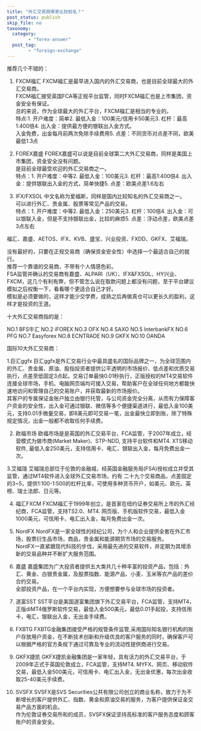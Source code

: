 ```yaml
---
title: "外汇交易商哪家比较知名？"
post_status: publish
skip_file: no
taxonomy:
  category:
        - "forex-answer"
  post_tag:
        - "foreign-exchange"
---
```


推荐几个不错的：

1. FXCM福汇 FXCM福汇是最早进入国内的外汇交易商，也是目前全球最大的外汇交易商。  
    FXCM福汇接受英国FCA等正规平台监管，同时FXCM福汇也是上市集团，资金安全有保证。  
    总的来说，作为全球最大的外汇平台，FXCM福汇是相当的专业的。  
    特点:1. 开户难度：简单2. 最低入金：100美元/信用卡50美元3. 杠杆：最高1:400倍4. 出入金：提供最方便的银联出入金方式。  
    入金免费，出金每月前两次免除手续费用5. 点差：不同货币对点差不同，欧美最低1.3点
    
2. FOREX嘉盛 FOREX嘉盛可以说是目前全球第二大外汇交易商，同样是美国上市集团，资金安全没有问题。  
    是目前全球最受欢迎的外汇交易商之一。  
    特点：1. 开户难度：中等2. 最低入金：100美元3. 杠杆：最高1:400倍4. 出入金：提供银联出入金的方式，简单快捷5. 点差：欧美点差1.6左右
    
3. IFX/FXSOL 中文名称为爱福斯，同样是国内比较知名的外汇交易商之一。  
    可以进行外汇、贵金属、股票等常见产品的交易。  
    特点：1. 开户难度：中等2. 最低入金：250美元3. 杠杆：100倍4. 出入金：可以银联入金，但是不支持银联出金，比较的麻烦5. 点差：浮动点差，欧美点差3点左右
    

福汇、嘉盛、AETOS、IFX、KVB、盛宝、兴业投资、FXDD、GKFX、艾福瑞。

没有最好的，只要在正规交易商（确保资金安全性）中选择一个最适合自己的就行。  
推荐一个靠谱的交易商，不带有个人情感色彩。  
FSA监管并确认的交易商有嘉盛、ALPARI（UK）、IFX&FXSOL、HY兴业、FXCM，这几个有利有弊，但不管怎么说在取款问题上都没有问题，至于平台建议模拟之后权衡一下，看看哪个更适合自己才好。  
模拟是必须要做的，这样才能少交学费，成熟之后再做真仓可以更长久的盈利，这样才是投资的王道。

十大外汇交易商指的是：

NO.1 BFS牛汇 NO.2 iFOREX NO.3 OFX NO.4 SAXO NO.5 InterbankFX NO.6 PFG NO.7 Easyforex NO.8 ECNTRADE NO.9 GKFX NO.10 OANDA

国际10大外汇交易商：

1.巨汇ggfx 巨汇ggfx是外汇交易行业中最具盛名的国际品牌之一，为全球范围内的外汇、贵金属、原油、股指投资者提供公平透明的市场报价、低点差和优质交易执行，点差至低固定3点起，交易订单最快0.01秒执行，正版授权的MT4交易软件连接全球市场，手机、电脑网页端均可接入交易，帮助客户在全球任何地方都能快速地访问和管理自己的交易账户，并获取最新的市场报价。  
其客户的专属保证金账户独立由银行托管，与公司资金完全分离，从而有力保障客户资金的安全性，出入金可通过银联、微信等多个便捷渠道进行，最低入金100美元，支持0.01手微量交易，即8美元即可交易一笔，出金最快立即到账，除了特殊规定情况，出金一般都不收取任何手续费。

2. 欧福市场 欧福市场是是英国的外汇交易平台，FCA监管，于2007年成立，经营模式为做市商(Market Maker)、STP-NDD, 支持平台软件和MT4. XTS移动软件, 最低入金250美元，支持信用卡、电汇、银联出入金，每月免费出金一次。

3.艾福瑞 艾福瑞总部位于伦敦的金融城，经英国金融服务局(FSA)授权成立并受其监管，通过MT4软件进入全球外汇交易市场，约有 二十九个交易商品，点差固定的3~5，提供1:100-1:500的杠杆比率，可使用多种货币开户，如美元、欧元、英榜、瑞士法郎、日元等。

4. 福汇FXCM FXCM福汇于1999年创立，是首家在纽约证券交易所上市的外汇经纪商，FCA监管，支持TS2.0、MT4. 网页版、手机版软件交易，最低入金1000美元，可信用卡、电汇出入金，每月免费出金一次。
    
5. NordFX NordFX是一家全球性的经纪公司，为个人和企业提供全套在外汇市场，股票衍生品市场，商品，贵金属和能源期货市场的交易服务。  
    NordFX一直紧跟现代科技的步伐，采用最先进的交易软件，并定期为其增添新的交易品种并不断扩大服务范围。
    
6. 嘉盛 嘉盛集团为广大投资者提供五大类共几十种丰富的投资产品，包括：外汇、黄金、白银贵金属，及股票指数、能源产品、小麦、玉米等农产品的差价合约交易。  
    全部投资产品，在一个平台内实现，方便想要参与全球市场的投资者。
    
7. 道富SST SST平台是美国道富集团旗下外汇交易平台，FCA监管，支持MT4，正版diMT4俄罗斯软件交易，最低入金500美元，最低0.01手起投，支持信用卡，电汇，银联出入金，无出金手续费。
    
8. FXBTG FXBTG金融集团接受严格的规管条件监管,采用国际知名银行机构的账户存放用户资金，在不断技术创新和升级优良的客户服务的同时，确保客户可以根据严格的官方条规下通过可靠及专业的流动性提供商进行交易。
    
9. GKFX捷凯 GKFX捷凯金融集团是一家年轻，具有活力的外汇交易平台，于2009年正式于英国伦敦成立，FCA监管，支持MT4. MYFX、网页、移动软件交易，最低入金500美元，可信用卡、电汇出入金，无出金优惠，每次出金收取25-40美元手续费。
    
10. SVSFX SVSFX是SVS Securities公共有限公司创立的商业名称，致力于为不断增长的客户提供外汇、指数、黄金和原油交易的服务，为客户提供保证金交易产品方面的机会。  
    作为伦敦证券交易所和的成员，SVSFX保证坚持高标准的客户服务态度和顾客账户的资金安全。
